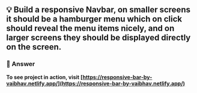 ## 💡 Build a responsive Navbar, on smaller screens it should be a hamburger menu which on click should reveal the menu items nicely, and on larger screens they should be displayed directly on the screen.

### 🚀 Answer

**To see project in action, visit [https://responsive-bar-by-vaibhav.netlify.app/](https://responsive-bar-by-vaibhav.netlify.app/)**
